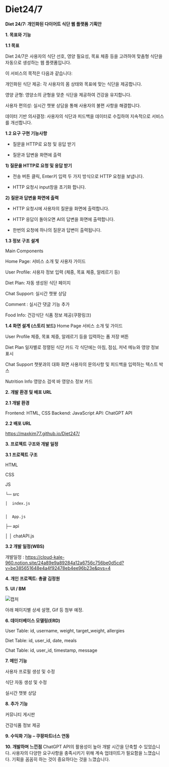 # Diet24/7
**Diet 24/7: 개인화된 다이어트 식단 웹 플랫폼 기획안**

**1. 목표와 기능**


**1.1 목표**


Diet 24/7은 사용자의 식단 선호, 영양 필요성, 목표 체중 등을 고려하여 맞춤형 식단을 자동으로 생성하는 웹 플랫폼입니다. 

이 서비스의 목적은 다음과 같습니다:

개인화된 식단 제공: 각 사용자의 몸 상태와 목표에 맞는 식단을 제공합니다.


영양 균형: 영양소의 균형을 맞춘 식단을 제공하여 건강을 유지합니다.


사용자 편의성: 실시간 챗봇 상담을 통해 사용자의 불편 사항을 해결합니다.


데이터 기반 의사결정: 사용자의 식단과 피드백을 데이터로 수집하여 지속적으로 서비스를 개선합니다.

**1.2 요구 구현 기능사항**


- 질문을 HTTP로 요청 및 응답 받기


- 질문과 답변을 화면에 출력


**1) 질문을 HTTP로 요청 및 응답 받기**


- 전송 버튼 클릭, Enter키 입력 두 가지 방식으로 HTTP 요청을 보냅니다.

  
- HTTP 요청시 input창을 초기화 합니다.


**2) 질문과 답변을 화면에 출력**


- HTTP 요청시에 사용자의 질문을 화면에 출력합니다.

  
- HTTP 응답이 돌아오면 AI의 답변을 화면에 출력합니다.

  
- 한번의 요청에 하나의 질문과 답변이 출력됩니다.


**1.3 정보 구조 설계**


Main Components


Home Page: 서비스 소개 및 사용자 가이드


User Profile: 사용자 정보 입력 (체중, 목표 체중, 알레르기 등)


Diet Plan: 자동 생성된 식단 페이지


Chat Support: 실시간 챗봇 상담


Comment : 실시간 댓글 기능 추가


Food Info: 건강식단 식품 정보 제공(쿠팡링크)


**1.4 화면 설계 (스토리 보드)**
Home Page
서비스 소개 및 가이드


User Profile
체중, 목표 체중, 알레르기 등을 입력하는 폼
저장 버튼


Diet Plan
일자별로 정렬된 식단 카드
각 식단에는 아침, 점심, 저녁 메뉴와 영양 정보 표시


Chat Support
챗봇과의 대화 화면
사용자의 문의사항 및 피드백을 입력하는 텍스트 박스


Nutrition Info
영양소 검색 바
영양소 정보 카드



**2. 개발 환경 및 배포 URL**


**2.1 개발 환경**


Frontend: HTML, CSS
Backend: JavaScript
API: ChatGPT API


**2.2 배포 URL**


https://maxkim77.github.io/Diet247/

**3. 프로젝트 구조와 개발 일정**


**3.1 프로젝트 구조**


HTML


CSS


JS


└─ src


    │  index.js

    
    │  App.js

    
├─ api


│  │  chatAPI.js


**3.2 개발 일정(WBS)**

개발일정 : https://cloud-kale-960.notion.site/24a89e9a89284a12a6756c756be0d5cd?v=be385651648e4a4f92478eb4ee96b23e&pvs=4


**4. 개인 프로젝트: 총괄 김정원**


**5. UI / BM**

![캡처](https://github.com/maxkim77/Diet247/assets/141907655/532ff12c-0ae5-48dc-bb46-d14ff6683013)

아래 페이지별 상세 설명, Gif 등 첨부 예정.


**6. 데이터베이스 모델링(ERD)**


User Table: id, username, weight, target_weight, allergies


Diet Table: id, user_id, date, meals


Chat Table: id, user_id, timestamp, message


**7. 메인 기능**


사용자 프로필 생성 및 수정


식단 자동 생성 및 수정


실시간 챗봇 상담


**8. 추가 기능**


커뮤니티 게시판


건강식품 정보 제공

**9. 수익화 기능 – 쿠팡파트너스 연동**


**10. 개발하며 느낀점**
ChatGPT API의 활용성이 높아 개발 시간을 단축할 수 있었습니다.
사용자의 다양한 요구사항을 충족시키기 위해 계속 업데이트가 필요함을 느꼈습니다.
기획을 꼼꼼히 하는 것이 중요하다는 것을 느꼈습니다.
